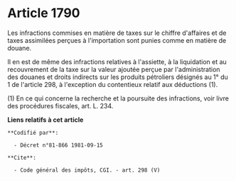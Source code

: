 # Article 1790

Les infractions commises en matière de taxes sur le chiffre d'affaires et de taxes assimilées perçues à l'importation sont
punies comme en matière de douane. 

Il en est de même des infractions relatives à l'assiette, à la liquidation et au recouvrement de la taxe sur la valeur
ajoutée perçue par l'administration des douanes et droits indirects sur les produits pétroliers désignés au 1° du 1 de
l'article 298, à l'exception du contentieux relatif aux déductions (1). 

(1) En ce qui concerne la recherche et la poursuite des infractions, voir livre des procédures fiscales, art. L. 234.

**Liens relatifs à cet article**

	**Codifié par**:

	  - Décret n°81-866 1981-09-15

	**Cite**:

	  - Code général des impôts, CGI. - art. 298 (V)
